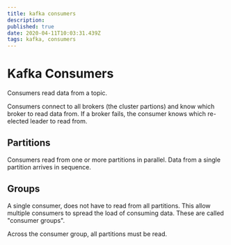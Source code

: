 ```yaml
---
title: kafka consumers
description: 
published: true
date: 2020-04-11T10:03:31.439Z
tags: kafka, consumers
---
```


# Kafka Consumers
Consumers read data from a topic.

Consumers connect to all brokers (the cluster partions) and know which broker to read data from. If a broker fails, the consumer knows which re-elected leader to read from.


## Partitions
Consumers read from one or more partitions in parallel.  Data from a single partition arrives in sequence.


## Groups
A single consumer, does not have to read from all partitions. This allow multiple consumers to spread the load of consuming data. These are called "consumer groups". 

Across the consumer group, all partitions must be read.